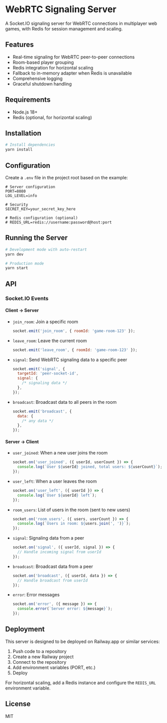 # WebRTC Signaling Server

A Socket.IO signaling server for WebRTC connections in multiplayer web games, with Redis for session management and scaling.

## Features

- Real-time signaling for WebRTC peer-to-peer connections
- Room-based player grouping
- Redis integration for horizontal scaling
- Fallback to in-memory adapter when Redis is unavailable
- Comprehensive logging
- Graceful shutdown handling

## Requirements

- Node.js 18+
- Redis (optional, for horizontal scaling)

## Installation

```bash
# Install dependencies
yarn install
```

## Configuration

Create a `.env` file in the project root based on the example:

```
# Server configuration
PORT=8080
LOG_LEVEL=info

# Security
SECRET_KEY=your_secret_key_here

# Redis configuration (optional)
# REDIS_URL=redis://username:password@host:port
```

## Running the Server

```bash
# Development mode with auto-restart
yarn dev

# Production mode
yarn start
```

## API

### Socket.IO Events

#### Client → Server

- `join_room`: Join a specific room

  ```javascript
  socket.emit('join_room', { roomId: 'game-room-123' });
  ```

- `leave_room`: Leave the current room

  ```javascript
  socket.emit('leave_room', { roomId: 'game-room-123' });
  ```

- `signal`: Send WebRTC signaling data to a specific peer

  ```javascript
  socket.emit('signal', {
    targetId: 'peer-socket-id',
    signal: {
      /* signaling data */
    },
  });
  ```

- `broadcast`: Broadcast data to all peers in the room
  ```javascript
  socket.emit('broadcast', {
    data: {
      /* any data */
    },
  });
  ```

#### Server → Client

- `user_joined`: When a new user joins the room

  ```javascript
  socket.on('user_joined', ({ userId, userCount }) => {
    console.log(`User ${userId} joined, total users: ${userCount}`);
  });
  ```

- `user_left`: When a user leaves the room

  ```javascript
  socket.on('user_left', ({ userId }) => {
    console.log(`User ${userId} left`);
  });
  ```

- `room_users`: List of users in the room (sent to new users)

  ```javascript
  socket.on('room_users', ({ users, userCount }) => {
    console.log(`Users in room: ${users.join(', ')}`);
  });
  ```

- `signal`: Signaling data from a peer

  ```javascript
  socket.on('signal', ({ userId, signal }) => {
    // Handle incoming signal from userId
  });
  ```

- `broadcast`: Broadcast data from a peer

  ```javascript
  socket.on('broadcast', ({ userId, data }) => {
    // Handle broadcast from userId
  });
  ```

- `error`: Error messages
  ```javascript
  socket.on('error', ({ message }) => {
    console.error(`Server error: ${message}`);
  });
  ```

## Deployment

This server is designed to be deployed on Railway.app or similar services:

1. Push code to a repository
2. Create a new Railway project
3. Connect to the repository
4. Add environment variables (PORT, etc.)
5. Deploy

For horizontal scaling, add a Redis instance and configure the `REDIS_URL` environment variable.

## License

MIT
